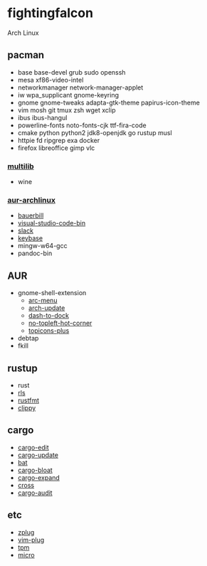 # fightingfalcon

Arch Linux

## pacman

- base base-devel grub sudo openssh
- mesa xf86-video-intel
- networkmanager network-manager-applet
- iw wpa_supplicant gnome-keyring
- gnome gnome-tweaks adapta-gtk-theme papirus-icon-theme
- vim mosh git tmux zsh wget xclip
- ibus ibus-hangul
- powerline-fonts noto-fonts-cjk ttf-fira-code
- cmake python python2 jdk8-openjdk go rustup musl
- httpie fd ripgrep exa docker
- firefox libreoffice gimp vlc

### [multilib](https://wiki.archlinux.org/index.php/Multilib)

- wine

### [aur-archlinux](https://wiki.archlinux.org/index.php/unofficial_user_repositories#aur-archlinux)


- [bauerbill](https://xyne.archlinux.ca/projects/bauerbill/)
- [visual-studio-code-bin](https://aur.archlinux.org/packages/visual-studio-code-bin/)
- [slack](https://aur.archlinux.org/packages/slack-desktop/)
- [keybase](https://aur.archlinux.org/packages/keybase-bin/)
- mingw-w64-gcc
- pandoc-bin

## AUR

- gnome-shell-extension
  - [arc-menu](https://aur.archlinux.org/packages/gnome-shell-extension-arc-menu-git/)
  - [arch-update](https://aur.archlinux.org/packages/gnome-shell-extension-arch-update/)
  - [dash-to-dock](https://aur.archlinux.org/packages/gnome-shell-extension-dash-to-dock/)
  - [no-topleft-hot-corner](https://aur.archlinux.org/packages/gnome-shell-extension-no-topleft-hot-corner/)
  - [topicons-plus](https://aur.archlinux.org/packages/gnome-shell-extension-topicons-plus/)
- debtap
- fkill

## rustup

- rust
- [rls](https://github.com/rust-lang-nursery/rls)
- [rustfmt](https://github.com/rust-lang-nursery/rustfmt)
- [clippy](https://github.com/rust-lang-nursery/rust-clippy)

## cargo

- [cargo-edit](https://github.com/killercup/cargo-edit)
- [cargo-update](https://github.com/nabijaczleweli/cargo-update)
- [bat](https://github.com/sharkdp/bat)
- [cargo-bloat](https://github.com/RazrFalcon/cargo-bloat)
- [cargo-expand](https://github.com/dtolnay/cargo-expand)
- [cross](https://github.com/japaric/cross)
- [cargo-audit](https://github.com/RustSec/cargo-audit)

## etc

- [zplug](https://github.com/zplug/zplug)
- [vim-plug](https://github.com/junegunn/vim-plug)
- [tpm](https://github.com/tmux-plugins/tpm)
- [micro](https://github.com/zyedidia/micro)
